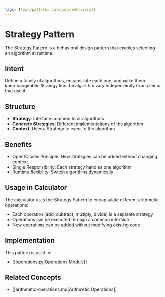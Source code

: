 ```yaml
---
tags: [type/pattern, category/behavioral]
---
```


# Strategy Pattern

The Strategy Pattern is a behavioral design pattern that enables selecting an algorithm at runtime.

## Intent

Define a family of algorithms, encapsulate each one, and make them interchangeable. Strategy lets the algorithm vary independently from clients that use it.

## Structure

- **Strategy**: Interface common to all algorithms
- **Concrete Strategies**: Different implementations of the algorithm
- **Context**: Uses a Strategy to execute the algorithm

## Benefits

- Open/Closed Principle: New strategies can be added without changing context
- Single Responsibility: Each strategy handles one algorithm
- Runtime flexibility: Switch algorithms dynamically

## Usage in Calculator

The calculator uses the Strategy Pattern to encapsulate different arithmetic operations:

- Each operation (add, subtract, multiply, divide) is a separate strategy
- Operations can be executed through a common interface
- New operations can be added without modifying existing code

## Implementation

This pattern is used in:

- [[operations.py|Operations Module]]

## Related Concepts

- [[arithmetic-operations.md|Arithmetic Operations]]
